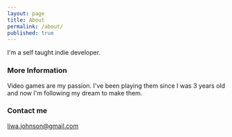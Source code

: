 ```yaml
---
layout: page
title: About
permalink: /about/
published: true
---
```


I'm a self taught indie developer. 

### More Information

Video games are my passion. I've been playing them since I was 3 years old and now I'm following my dream to make them.

### Contact me

[liwa.johnson@gmail.com](mailto:liwa.johnson@gmail.com)
